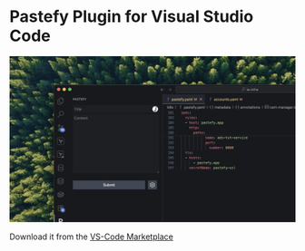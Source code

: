 # Pastefy Plugin for Visual Studio Code

![./vscode.png](./vscode.png)


Download it from the [VS-Code Marketplace](https://marketplace.visualstudio.com/items?itemName=InteraApps.pastefy)